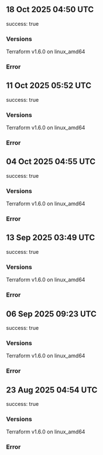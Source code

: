 ## 18 Oct 2025 04:50 UTC

success: true

### Versions

Terraform v1.6.0
on linux_amd64

### Error

## 11 Oct 2025 05:52 UTC

success: true

### Versions

Terraform v1.6.0
on linux_amd64

### Error

## 04 Oct 2025 04:55 UTC

success: true

### Versions

Terraform v1.6.0
on linux_amd64

### Error

## 13 Sep 2025 03:49 UTC

success: true

### Versions

Terraform v1.6.0
on linux_amd64

### Error

## 06 Sep 2025 09:23 UTC

success: true

### Versions

Terraform v1.6.0
on linux_amd64

### Error

## 23 Aug 2025 04:54 UTC

success: true

### Versions

Terraform v1.6.0
on linux_amd64

### Error

